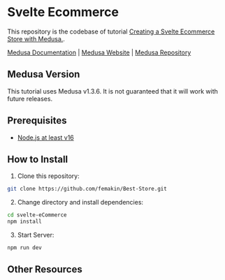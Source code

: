 # Svelte Ecommerce

This repository is the codebase of tutorial [Creating a Svelte Ecommerce Store with Medusa.](https://github.com/femakin/Best-Store).

[Medusa Documentation](https://docs.medusajs.com/) | [Medusa Website](https://medusajs.com/) | [Medusa Repository](https://github.com/medusajs/medusa)

## Medusa Version

This tutorial uses Medusa v1.3.6. It is not guaranteed that it will work with future releases.

## Prerequisites

- [Node.js at least v16](https://docs.medusajs.com/tutorial/set-up-your-development-environment#nodejs)
<!-- - _Every pre-requisite as a bullet point_ -->

## How to Install

<!-- _You may change these steps per your article._ -->

1. Clone this repository:

```bash
git clone https://github.com/femakin/Best-Store.git
```

2. Change directory and install dependencies:

```bash
cd svelte-eCommerce
npm install
```

3. Start Server:

```bash
npm run dev
```

## Other Resources

<!-- _If any other resources in our documentation or other documentations are relevant to the tutorial, add them here._ -->
